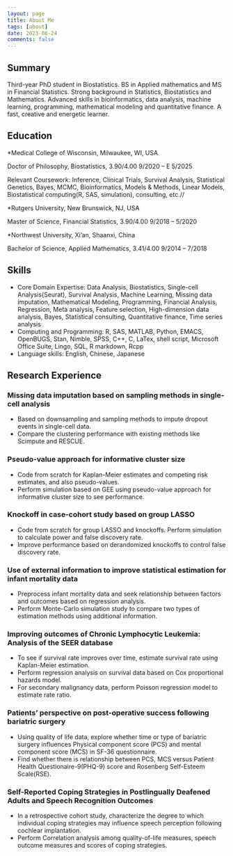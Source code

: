 ```yaml
---
layout: page
title: About Me
tags: [about]
date: 2023-06-24
comments: false
---
```

    

## Summary
Third-year PhD student in Biostatistics. BS in Applied mathematics and MS in Financial Statistics. Strong background in Statistics, Biostatistics and Mathematics. Advanced skills in bioinformatics, data analysis, machine learning, programming, mathematical modeling and quantitative finance. A fast, creative and energetic learner. 

## Education
*Medical College of Wisconsin, Milwaukee, WI, USA
  
Doctor of Philosophy, Biostatistics, 3.90/4.00	9/2020 – E 5/2025
  
Relevant Coursework: Inference, Clinical Trials, Survival Analysis, Statistical Genetics, Bayes, MCMC, Bioinformatics, Models & Methods, Linear Models, Biostatistical computing(R, SAS, simulation), consulting, etc.//

*Rutgers University, New Brunswick, NJ, USA
  
Master of Science, Financial Statistics, 3.90/4.00	9/2018 – 5/2020
  
*Northwest University, Xi’an, Shaanxi, China 
  
Bachelor of Science, Applied Mathematics, 3.41/4.00	9/2014 – 7/2018

## Skills
* Core Domain Expertise:  Data Analysis, Biostatistics, Single-cell Analysis(Seurat), Survival Analysis, Machine Learning, Missing data imputation, Mathematical Modeling, Programming, Financial Analysis, Regression, Meta analysis, Feature selection, High-dimension data analysis, Bayes, Statistical consulting, Quantitative finance, Time series analysis
* Computing and Programming:  R, SAS, MATLAB, Python, EMACS, OpenBUGS, Stan, Nimble, SPSS, C++, C, LaTex, shell script, Microsoft Office Suite, Lingo, SQL, R markdown, Rcpp
* Language skills: English, Chinese, Japanese


## Research Experience
### Missing data imputation based on sampling methods in single-cell analysis       
*	Based on downsampling and sampling methods to impute dropout events in single-cell data.
*	Compare the clustering performance with existing methods like Scimpute and RESCUE.
### Pseudo-value approach for informative cluster size                            
*	Code from scratch for Kaplan-Meier estimates and competing risk estimates, and also pseudo-values.
*	Perform simulation based on GEE using pseudo-value approach for informative cluster size to see performance.
### Knockoff in case-cohort study based on group LASSO      
*	Code from scratch for group LASSO and knockoffs. Perform simulation to calculate power and false discovery rate.
*	Improve performance based on derandomized knockoffs to control false discovery rate.
### Use of external information to improve statistical estimation for infant mortality data 
*	Preprocess infant mortality data and seek relationship between factors and outcomes based on regression analysis.
*	Perform Monte-Carlo simulation study to compare two types of estimation methods using additional information.
### Improving outcomes of Chronic Lymphocytic Leukemia: Analysis of the SEER database                      
*	To see if survival rate improves over time, estimate survival rate using Kaplan-Meier estimation.
*	Perform regression analysis on survival data based on Cox proportional hazards model. 
*	For secondary malignancy data, perform Poisson regression model to estimate rate ratio.
### Patients’ perspective on post-operative success following bariatric surgery
*	Using quality of life data, explore whether time or type of bariatric surgery influences Physical component score (PCS) and mental component score (MCS) in SF-36 questionnaire.
*	Find whether there is relationship between PCS, MCS versus Patient Health Questionaire-9(PHQ-9) score and Rosenberg Self-Esteem Scale(RSE).
### Self-Reported Coping Strategies in Postlingually Deafened Adults and Speech Recognition Outcomes                          
*	In a retrospective cohort study, characterize the degree to which individual coping strategies may influence speech perception following cochlear implantation.
*	Perform Correlation analysis among quality-of-life measures, speech outcome measures and scores of coping strategies.
